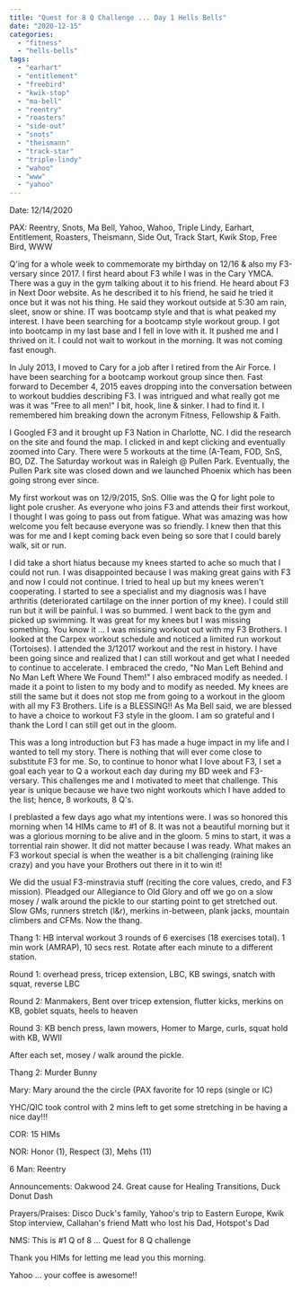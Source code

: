 ```yaml
---
title: "Quest for 8 Q Challenge ... Day 1 Hells Bells"
date: "2020-12-15"
categories: 
  - "fitness"
  - "hells-bells"
tags: 
  - "earhart"
  - "entitlement"
  - "freebird"
  - "kwik-stop"
  - "ma-bell"
  - "reentry"
  - "roasters"
  - "side-out"
  - "snots"
  - "theismann"
  - "track-star"
  - "triple-lindy"
  - "wahoo"
  - "www"
  - "yahoo"
---
```


Date: 12/14/2020

PAX: Reentry, Snots, Ma Bell, Yahoo, Wahoo, Triple Lindy, Earhart, Entitlement, Roasters, Theismann, Side Out, Track Start, Kwik Stop, Free Bird, WWW

Q'ing for a whole week to commemorate my birthday on 12/16 & also my F3-versary since 2017. I first heard about F3 while I was in the Cary YMCA. There was a guy in the gym talking about it to his friend. He heard about F3 in Next Door website. As he described it to his friend, he said he tried it once but it was not his thing. He said they workout outside at 5:30 am rain, sleet, snow or shine. IT was bootcamp style and that is what peaked my interest. I have been searching for a bootcamp style workout group. I got into bootcamp in my last base and I fell in love with it. It pushed me and I thrived on it. I could not wait to workout in the morning. It was not coming fast enough.

In July 2013, I moved to Cary for a job after I retired from the Air Force. I have been searching for a bootcamp workout group since then. Fast forward to December 4, 2015 eaves dropping into the conversation between to workout buddies describing F3. I was intrigued and what really got me was it was "Free to all men!" I bit, hook, line & sinker. I had to find it. I remembered him breaking down the acronym Fitness, Fellowship & Faith.

I Googled F3 and it brought up F3 Nation in Charlotte, NC. I did the research on the site and found the map. I clicked in and kept clicking and eventually zoomed into Cary. There were 5 workouts at the time (A-Team, FOD, SnS, BO, DZ. The Saturday workout was in Raleigh @ Pullen Park. Eventually, the Pullen Park site was closed down and we launched Phoenix which has been going strong ever since.

My first workout was on 12/9/2015, SnS. Ollie was the Q for light pole to light pole crusher. As everyone who joins F3 and attends their first workout, I thought I was going to pass out from fatigue. What was amazing was how welcome you felt because everyone was so friendly. I knew then that this was for me and I kept coming back even being so sore that I could barely walk, sit or run.

I did take a short hiatus because my knees started to ache so much that I could not run. I was disappointed because I was making great gains with F3 and now I could not continue. I tried to heal up but my knees weren't cooperating. I started to see a specialist and my diagnosis was I have arthritis (deteriorated cartilage on the inner portion of my knee). I could still run but it will be painful. I was so bummed. I went back to the gym and picked up swimming. It was great for my knees but I was missing something. You know it ... I was missing workout out with my F3 Brothers. I looked at the Carpex workout schedule and noticed a limited run workout (Tortoises). I attended the 3/12017 workout and the rest in history. I have been going since and realized that I can still workout and get what I needed to continue to accelerate. I embraced the credo, "No Man Left Behind and No Man Left Where We Found Them!" I also embraced modify as needed. I made it a point to listen to my body and to modify as needed. My knees are still the same but it does not stop me from going to a workout in the gloom with all my F3 Brothers. Life is a BLESSING!! As Ma Bell said, we are blessed to have a choice to workout F3 style in the gloom. I am so grateful and I thank the Lord I can still get out in the gloom.

This was a long introduction but F3 has made a huge impact in my life and I wanted to tell my story. There is nothing that will ever come close to substitute F3 for me. So, to continue to honor what I love about F3, I set a goal each year to Q a workout each day during my BD week and F3-versary. This challenges me and I motivated to meet that challenge. This year is unique because we have two night workouts which I have added to the list; hence, 8 workouts, 8 Q's.

I preblasted a few days ago what my intentions were. I was so honored this morning when 14 HIMs came to #1 of 8. It was not a beautiful morning but it was a glorious morning to be alive and in the gloom. 5 mins to start, it was a torrential rain shower. It did not matter because I was ready. What makes an F3 workout special is when the weather is a bit challenging (raining like crazy) and you have your Brothers out there in it to win it!

We did the usual F3-minstravia stuff (reciting the core values, credo, and F3 mission). Pleadged our Allegiance to Old Glory and off we go on a slow mosey / walk around the pickle to our starting point to get stretched out. Slow GMs, runners stretch (l&r), merkins in-between, plank jacks, mountain climbers and CFMs. Now the thang.

Thang 1: HB interval workout 3 rounds of 6 exercises (18 exercises total). 1 min work (AMRAP), 10 secs rest. Rotate after each minute to a different station.

Round 1: overhead press, tricep extension, LBC, KB swings, snatch with squat, reverse LBC

Round 2: Manmakers, Bent over tricep extension, flutter kicks, merkins on KB, goblet squats, heels to heaven

Round 3: KB bench press, lawn mowers, Homer to Marge, curls, squat hold with KB, WWII

After each set, mosey / walk around the pickle.

Thang 2: Murder Bunny

Mary: Mary around the the circle (PAX favorite for 10 reps (single or IC)

YHC/QIC took control with 2 mins left to get some stretching in be having a nice day!!!

COR: 15 HIMs

NOR: Honor (1), Respect (3), Mehs (11)

6 Man: Reentry

Announcements: Oakwood 24. Great cause for Healing Transitions, Duck Donut Dash

Prayers/Praises: Disco Duck's family, Yahoo's trip to Eastern Europe, Kwik Stop interview, Callahan's friend Matt who lost his Dad, Hotspot's Dad

NMS: This is #1 Q of 8 ... Quest for 8 Q challenge

Thank you HIMs for letting me lead you this morning.

Yahoo ... your coffee is awesome!!
